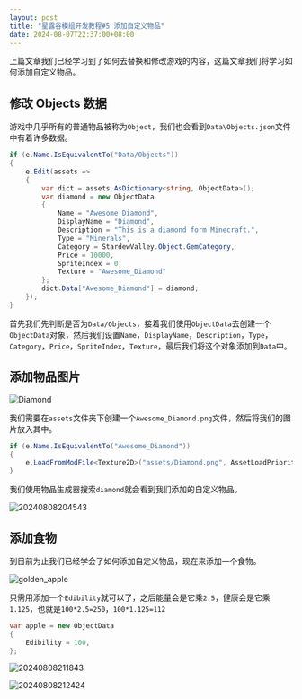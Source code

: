 ```yaml
---
layout: post
title: "星露谷模组开发教程#5 添加自定义物品"
date: 2024-08-07T22:37:00+08:00
---
```


上篇文章我们已经学习到了如何去替换和修改游戏的内容，这篇文章我们将学习如何添加自定义物品。

## 修改 Objects 数据

游戏中几乎所有的普通物品被称为`Object`，我们也会看到`Data\Objects.json`文件中有着许多数据。

```csharp
if (e.Name.IsEquivalentTo("Data/Objects"))
{
    e.Edit(assets =>
    {
        var dict = assets.AsDictionary<string, ObjectData>();
        var diamond = new ObjectData
        {
            Name = "Awesome_Diamond",
            DisplayName = "Diamond",
            Description = "This is a diamond form Minecraft.",
            Type = "Minerals",
            Category = StardewValley.Object.GemCategory,
            Price = 10000,
            SpriteIndex = 0,
            Texture = "Awesome_Diamond"
        };
        dict.Data["Awesome_Diamond"] = diamond;
    });
}
```

首先我们先判断是否为`Data/Objects`，接着我们使用`ObjectData`去创建一个`ObjectData`对象，然后我们设置`Name`，`DisplayName`，`Description`，`Type`，`Category`，`Price`，`SpriteIndex`，`Texture`，最后我们将这个对象添加到`Data`中。

## 添加物品图片

![Diamond](https://s2.loli.net/2024/08/08/MizstxXLmlvdCuU.png)

我们需要在`assets`文件夹下创建一个`Awesome_Diamond.png`文件，然后将我们的图片放入其中。

```csharp
if (e.Name.IsEquivalentTo("Awesome_Diamond"))
{
    e.LoadFromModFile<Texture2D>("assets/Diamond.png", AssetLoadPriority.Medium);
}
```

我们使用物品生成器搜索`diamond`就会看到我们添加的自定义物品。

![20240808204543](https://s2.loli.net/2024/08/08/VlHCRQW7gNsSMTY.png)

## 添加食物

到目前为止我们已经学会了如何添加自定义物品，现在来添加一个食物。

![golden_apple](https://s2.loli.net/2024/08/08/WDstSUOYImE5BTV.png)

只需用添加一个`Edibility`就可以了，之后能量会是它乘`2.5`，健康会是它乘`1.125`，也就是`100*2.5=250`，`100*1.125=112`

```csharp
var apple = new ObjectData
{
    Edibility = 100,
};
```

![20240808211843](https://s2.loli.net/2024/08/08/nhtf7s1oijWJLw8.png)

![20240808212424](https://s2.loli.net/2024/08/08/GarwFI4zmDdTVnb.png)